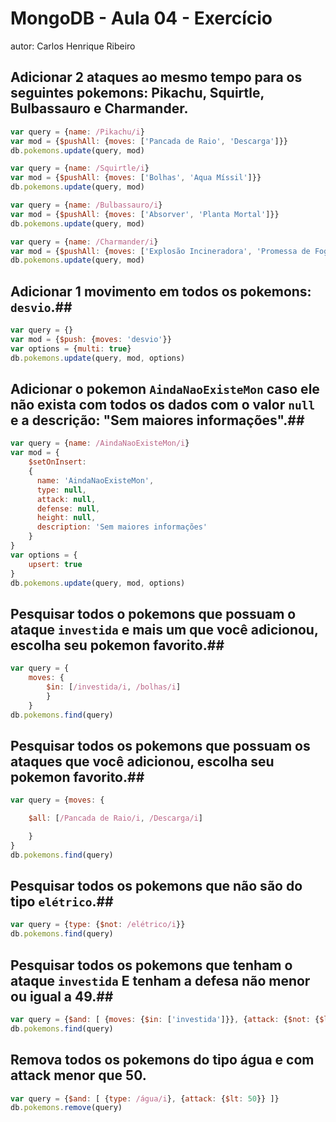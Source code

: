# MongoDB - Aula 04 - Exercício
autor: Carlos Henrique Ribeiro

## **Adicionar** 2 ataques ao mesmo tempo para os seguintes pokemons: Pikachu, Squirtle, Bulbassauro e Charmander.

```js
var query = {name: /Pikachu/i}
var mod = {$pushAll: {moves: ['Pancada de Raio', 'Descarga']}}
db.pokemons.update(query, mod)

var query = {name: /Squirtle/i}
var mod = {$pushAll: {moves: ['Bolhas', 'Aqua Míssil']}}
db.pokemons.update(query, mod)

var query = {name: /Bulbassauro/i}
var mod = {$pushAll: {moves: ['Absorver', 'Planta Mortal']}}
db.pokemons.update(query, mod)

var query = {name: /Charmander/i}
var mod = {$pushAll: {moves: ['Explosão Incineradora', 'Promessa de Fogo']}}
db.pokemons.update(query, mod)

```

## **Adicionar** 1 movimento em todos os pokemons: `desvio`.##

```js
var query = {}
var mod = {$push: {moves: 'desvio'}}
var options = {multi: true}
db.pokemons.update(query, mod, options)

```

## **Adicionar** o pokemon `AindaNaoExisteMon` caso ele não exista com todos os dados com o valor `null` e a descrição: "Sem maiores informações".##

```js
var query = {name: /AindaNaoExisteMon/i}
var mod = {
    $setOnInsert:
    {
      name: 'AindaNaoExisteMon',
      type: null,
      attack: null,
      defense: null,
      height: null,
      description: 'Sem maiores informações'
    }
}
var options = {
    upsert: true
}
db.pokemons.update(query, mod, options)
```

## Pesquisar todos o pokemons que possuam o ataque `investida` e mais um que você adicionou, escolha seu pokemon favorito.##

```js
var query = {
    moves: {
        $in: [/investida/i, /bolhas/i]
        }
    }
db.pokemons.find(query)
```

## Pesquisar **todos** os pokemons que possuam os ataques que você adicionou, escolha seu pokemon favorito.##

```js
var query = {moves: {

    $all: [/Pancada de Raio/i, /Descarga/i]

    }
}
db.pokemons.find(query)

```

## Pesquisar **todos** os pokemons que não são do tipo `elétrico`.##

```js
var query = {type: {$not: /elétrico/i}}
db.pokemons.find(query)
```

## Pesquisar **todos** os pokemons que tenham o ataque `investida` **E** tenham a defesa **não menor ou igual** a 49.##

```js
var query = {$and: [ {moves: {$in: ['investida']}}, {attack: {$not: {$lte: 49}}} ]}
db.pokemons.find(query)
```

## Remova **todos** os pokemons do tipo água e com attack menor que 50.
```js
var query = {$and: [ {type: /água/i}, {attack: {$lt: 50}} ]}
db.pokemons.remove(query)
```
